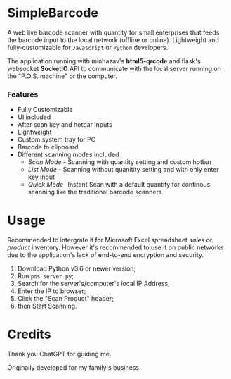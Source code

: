 # SimpleBarcode
A web live barcode scanner with quantity for small enterprises that feeds the barcode input to the local network (offline or online). Lightweight and fully-customizable for `Javascript` or `Python` developers. 

The application running with minhazav's **html5-qrcode** and flask's websocket **SocketIO** API to communicate with the local server running on the "P.O.S. machine" or the computer.

### Features
 - Fully Customizable
 - UI included
 - After scan key and hotbar inputs
 - Lightweight
 - Custom system tray for PC
 - Barcode to clipboard
 - Different scanning modes included
	 - *Scan Mode* - Scanning with quantity setting and custom hotbar
	 - *List Mode* - Scanning without quanitity setting and with only enter key input
	 - *Quick Mode*- Instant Scan with a default quantity for continous scanning like the traditional barcode scanners

# Usage
Recommended to intergrate it for Microsoft Excel spreadsheet *sales* or *product* inventory. However it's recommended to use it on public networks due to the application's lack of end-to-end encryption and security.

 1. Download Python v3.6 or newer version;
 2. Run `pos server.py`;
 3. Search for the server's/computer's local IP Address;
 4. Enter the IP to browser;
 5. Click the "Scan Product" header;
 6. then Start Scanning.

# Credits
Thank you ChatGPT for guiding me.

Originally developed for my family's business.
